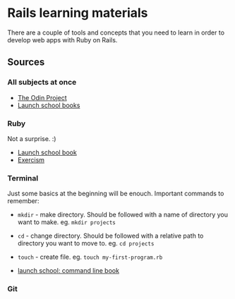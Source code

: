 # Rails learning materials

There are a couple of tools and concepts that you need to learn in order to develop web apps with Ruby on Rails.

## Sources

### All subjects at once
- [The Odin Project](https://www.theodinproject.com/)
- [Launch school books](https://launchschool.com/books)

### Ruby
Not a surprise. :)
- [Launch school book](https://launchschool.com/books/ruby)
- [Exercism](https://exercism.org/tracks/ruby)

### Terminal
Just some basics at the beginning will be enouch. Important commands to remember:
- `mkdir` - make directory. Should be followed with a name of directory you want to make. eg. `mkdir projects`
- `cd` - change directory. Should be followed with a relative path to directory you want to move to. eg. `cd projects`
- `touch` - create file. eg. `touch my-first-program.rb`


- [launch school: command line book](https://launchschool.com/books/command_line)


### Git
